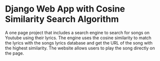 # Django Web App with Cosine Similarity Search Algorithm
A one page project that includes a search engine to search for songs on Youtube using their lyrics.
The engine uses the cosine similarity to match the lyrics with the songs lyrics database and get the URL of the song with the highest similarity.
The website allows users to play the song directly on the page.
